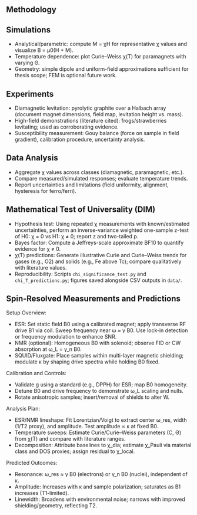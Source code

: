 Methodology
-----------

Simulations
-----------
- Analytical/parametric: compute M = χH for representative χ values and visualize B = μ0(H + M).
- Temperature dependence: plot Curie–Weiss χ(T) for paramagnets with varying Θ.
- Geometry: simple dipole and uniform-field approximations sufficient for thesis scope; FEM is optional future work.

Experiments
-----------
- Diamagnetic levitation: pyrolytic graphite over a Halbach array (document magnet dimensions, field map, levitation height vs. mass).
- High-field demonstrations (literature cited): frogs/strawberries levitating; used as corroborating evidence.
- Susceptibility measurement: Gouy balance (force on sample in field gradient), calibration procedure, uncertainty analysis.

Data Analysis
-------------
- Aggregate χ values across classes (diamagnetic, paramagnetic, etc.).
- Compare measured/simulated responses; evaluate temperature trends.
- Report uncertainties and limitations (field uniformity, alignment, hysteresis for ferro/ferri).

Mathematical Test of Universality (DIM)
---------------------------------------
- Hypothesis test: Using repeated χ measurements with known/estimated uncertainties, perform an inverse-variance weighted one-sample z-test of H0: χ = 0 vs H1: χ ≠ 0; report z and two-tailed p.
- Bayes factor: Compute a Jeffreys-scale approximate BF10 to quantify evidence for χ ≠ 0.
- χ(T) predictions: Generate illustrative Curie and Curie–Weiss trends for gases (e.g., O2) and solids (e.g., Fe above Tc); compare qualitatively with literature values.
- Reproducibility: Scripts `chi_significance_test.py` and `chi_T_predictions.py`; figures saved alongside CSV outputs in `data/`.
 
Spin-Resolved Measurements and Predictions
-----------------------------------------
Setup Overview:
- ESR: Set static field B0 using a calibrated magnet; apply transverse RF drive B1 via coil. Sweep frequency near ω ≈ γ B0. Use lock-in detection or frequency modulation to enhance SNR.
- NMR (optional): Homogeneous B0 with solenoid; observe FID or CW absorption at ω_L = γ_n B0.
- SQUID/Fluxgate: Place samples within multi-layer magnetic shielding; modulate κ by shaping drive spectra while holding B0 fixed.

Calibration and Controls:
- Validate g using a standard (e.g., DPPH) for ESR; map B0 homogeneity.
- Detune B0 and drive frequency to demonstrate ω_L scaling and nulls.
- Rotate anisotropic samples; insert/removal of shields to alter W.

Analysis Plan:
- ESR/NMR lineshape: Fit Lorentzian/Voigt to extract center ω_res, width (1/T2 proxy), and amplitude. Test amplitude ∝ κ at fixed B0.
- Temperature sweeps: Estimate Curie/Curie–Weiss parameters (C, Θ) from χ(T) and compare with literature ranges.
- Decomposition: Attribute baselines to χ_dia; estimate χ_Pauli via material class and DOS proxies; assign residual to χ_local.

Predicted Outcomes:
- Resonance: ω_res ≈ γ B0 (electrons) or γ_n B0 (nuclei), independent of κ.
- Amplitude: Increases with κ and sample polarization; saturates as B1 increases (T1-limited).
- Linewidth: Broadens with environmental noise; narrows with improved shielding/geometry, reflecting T2.